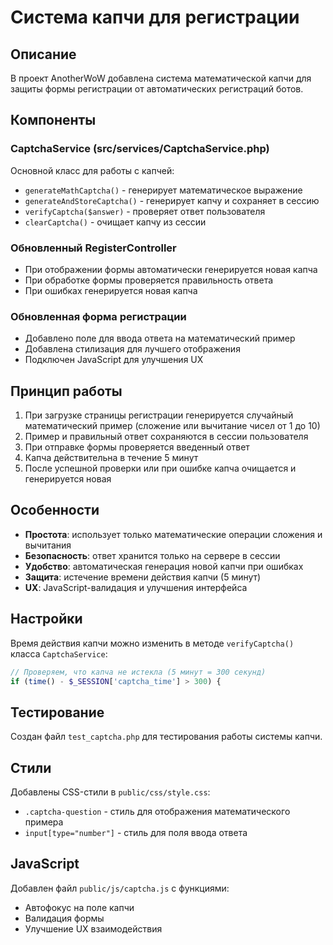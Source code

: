 # Система капчи для регистрации

## Описание

В проект AnotherWoW добавлена система математической капчи для защиты формы регистрации от автоматических регистраций ботов.

## Компоненты

### CaptchaService (src/services/CaptchaService.php)
Основной класс для работы с капчей:

- `generateMathCaptcha()` - генерирует математическое выражение
- `generateAndStoreCaptcha()` - генерирует капчу и сохраняет в сессию
- `verifyCaptcha($answer)` - проверяет ответ пользователя
- `clearCaptcha()` - очищает капчу из сессии

### Обновленный RegisterController
- При отображении формы автоматически генерируется новая капча
- При обработке формы проверяется правильность ответа
- При ошибках генерируется новая капча

### Обновленная форма регистрации
- Добавлено поле для ввода ответа на математический пример
- Добавлена стилизация для лучшего отображения
- Подключен JavaScript для улучшения UX

## Принцип работы

1. При загрузке страницы регистрации генерируется случайный математический пример (сложение или вычитание чисел от 1 до 10)
2. Пример и правильный ответ сохраняются в сессии пользователя
3. При отправке формы проверяется введенный ответ
4. Капча действительна в течение 5 минут
5. После успешной проверки или при ошибке капча очищается и генерируется новая

## Особенности

- **Простота**: использует только математические операции сложения и вычитания
- **Безопасность**: ответ хранится только на сервере в сессии
- **Удобство**: автоматическая генерация новой капчи при ошибках
- **Защита**: истечение времени действия капчи (5 минут)
- **UX**: JavaScript-валидация и улучшения интерфейса

## Настройки

Время действия капчи можно изменить в методе `verifyCaptcha()` класса `CaptchaService`:
```php
// Проверяем, что капча не истекла (5 минут = 300 секунд)
if (time() - $_SESSION['captcha_time'] > 300) {
```

## Тестирование

Создан файл `test_captcha.php` для тестирования работы системы капчи.

## Стили

Добавлены CSS-стили в `public/css/style.css`:
- `.captcha-question` - стиль для отображения математического примера
- `input[type="number"]` - стиль для поля ввода ответа

## JavaScript

Добавлен файл `public/js/captcha.js` с функциями:
- Автофокус на поле капчи
- Валидация формы
- Улучшение UX взаимодействия